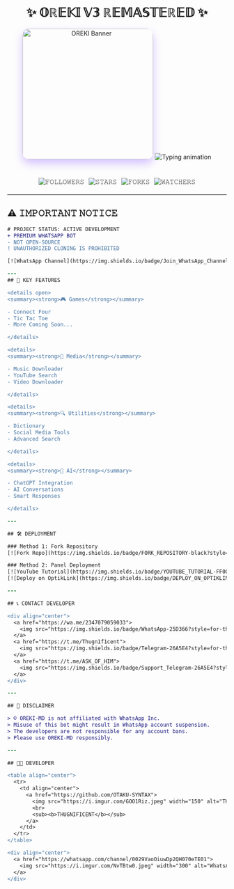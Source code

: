 # <div align="center">✨ 𝕆ℝ𝔼𝕂𝕀 𝕍𝟛 ℝ𝔼𝕄𝔸𝕊𝕋𝔼ℝ𝔼𝔻 ✨</div>

<div align="center">
  <img src="https://i.imgur.com/nGNmv99.jpeg" width="300" alt="OREKI Banner" style="border-radius:15px;box-shadow:0 10px 20px rgba(122,62,255,0.3);transition:all 0.3s ease" onmouseover="this.style.transform='scale(1.05)';this.style.boxShadow='0 15px 30px rgba(122,62,255,0.5)'" onmouseout="this.style.transform='scale(1)';this.style.boxShadow='0 10px 20px rgba(122,62,255,0.3)'">
  
  <!-- Animated typing text with custom styling -->
  <a href="https://git.io/typing-svg" style="text-decoration:none">
    <img src="https://readme-typing-svg.demolab.com?font=Space+Grotesk&weight=700&size=24&duration=3000&pause=500&color=7A3EFF&center=true&vCenter=true&width=500&lines=𝙰𝙳𝚅𝙰𝙽𝙲𝙴𝙳+𝚆𝙷𝙰𝚃𝚂𝙰𝙿𝙿+𝙰𝚄𝚃𝙾𝙼𝙰𝚃𝙸𝙾𝙽;𝙰𝙸-𝙿𝙾𝚆𝙴𝚁𝙴𝙳+𝙵𝙴𝙰𝚃𝚄𝚁𝙴𝚂;𝚂𝙾𝙲𝙸𝙰𝙻+𝙼𝙴𝙳𝙸𝙰+𝙳𝙾𝚆𝙽𝙻𝙾𝙰𝙳𝙴𝚁;𝙸𝙼𝙰𝙶𝙴+𝚂𝙲𝙰𝙽𝙽𝙴𝚁+%26+𝚃𝙴𝙼𝙿𝙼𝙰𝙸𝙻;𝙻𝙸𝚅𝙴+𝚂𝙿𝙾𝚁𝚃𝚂+𝚂𝙲𝙾𝚁𝙴𝚂;𝙿𝚁𝙾𝙳𝚄𝙲𝚃+𝙾𝙵+𝚃𝙷𝚄𝙶+𝚃𝙴𝙲𝙷𝙸𝙴𝚂™" alt="Typing animation" style="margin:20px 0">
  </a>

  <!-- Interactive stats badges with hover effects -->
  <div style="display:flex;justify-content:center;gap:10px;flex-wrap:wrap;margin:20px 0">
    <a href="https://github.com/OTAKU-SYNTAX?tab=followers" style="text-decoration:none;transition:all 0.3s ease" onmouseover="this.style.transform='translateY(-3px)'" onmouseout="this.style.transform='translateY(0)'">
      <img alt="𝙵𝙾𝙻𝙻𝙾𝚆𝙴𝚁𝚂" src="https://img.shields.io/github/followers/OTAKU-SYNTAX?color=7A3EFF&label=𝙵𝙾𝙻𝙻𝙾𝚆𝙴𝚁𝚂&style=for-the-badge&logo=github&logoColor=white">
    </a>
    <a href="https://github.com/OTAKU-SYNTAX/OREKI_V3_REMASTERED/stargazers" style="text-decoration:none;transition:all 0.3s ease" onmouseover="this.style.transform='translateY(-3px)'" onmouseout="this.style.transform='translateY(0)'">
      <img alt="𝚂𝚃𝙰𝚁𝚂" src="https://img.shields.io/github/stars/OTAKU-SYNTAX/OREKI_V3_REMASTERED?color=FF4088&label=𝚂𝚃𝙰𝚁𝚂&style=for-the-badge&logo=starship&logoColor=white">
    </a>
    <a href="https://github.com/OTAKU-SYNTAX/OREKI_V3_REMASTERED/network/members" style="text-decoration:none;transition:all 0.3s ease" onmouseover="this.style.transform='translateY(-3px)'" onmouseout="this.style.transform='translateY(0)'">
      <img alt="𝙵𝙾𝚁𝙺𝚂" src="https://img.shields.io/github/forks/OTAKU-SYNTAX/OREKI_V3_REMASTERED?color=00E396&label=𝙵𝙾𝚁𝙺𝚂&style=for-the-badge&logo=git&logoColor=white">
    </a>
    <a href="https://github.com/OTAKU-SYNTAX/OREKI_V3_REMASTERED/watchers" style="text-decoration:none;transition:all 0.3s ease" onmouseover="this.style.transform='translateY(-3px)'" onmouseout="this.style.transform='translateY(0)'">
      <img alt="𝚆𝙰𝚃𝙲𝙷𝙴𝚁𝚂" src="https://img.shields.io/github/watchers/OTAKU-SYNTAX/OREKI_V3_REMASTERED?color=FF9F43&label=𝚆𝙰𝚃𝙲𝙷𝙴𝚁𝚂&style=for-the-badge&logo=eye&logoColor=white">
    </a>
  </div>
</div>

---

## ⚠️ 𝙸𝙼𝙿𝙾𝚁𝚃𝙰𝙽𝚃 𝙽𝙾𝚃𝙸𝙲𝙴
```diff
# 𝙿𝚁𝙾𝙹𝙴𝙲𝚃 𝚂𝚃𝙰𝚃𝚄𝚂: 𝙰𝙲𝚃𝙸𝚅𝙴 𝙳𝙴𝚅𝙴𝙻𝙾𝙿𝙼𝙴𝙽𝚃
+ 𝙿𝚁𝙴𝙼𝙸𝚄𝙼 𝚆𝙷𝙰𝚃𝚂𝙰𝙿𝙿 𝙱𝙾𝚃
- 𝙽𝙾𝚃 𝙾𝙿𝙴𝙽-𝚂𝙾𝚄𝚁𝙲𝙴
! 𝚄𝙽𝙰𝚄𝚃𝙷𝙾𝚁𝙸𝚉𝙴𝙳 𝙲𝙻𝙾𝙽𝙸𝙽𝙶 𝙸𝚂 𝙿𝚁𝙾𝙷𝙸𝙱𝙸𝚃𝙴𝙳

[![WhatsApp Channel](https://img.shields.io/badge/Join_WhatsApp_Channel-25D366?style=for-the-badge&logo=whatsapp&logoColor=white)](https://whatsapp.com/channel/0029VaoOiuwDp2QH070eTE01)

---
## 🌟 KEY FEATURES

<details open>
<summary><strong>🎮 Games</strong></summary>

- Connect Four  
- Tic Tac Toe  
- More Coming Soon...

</details>

<details>
<summary><strong>🎵 Media</strong></summary>

- Music Downloader  
- YouTube Search  
- Video Downloader

</details>

<details>
<summary><strong>🔍 Utilities</strong></summary>

- Dictionary  
- Social Media Tools  
- Advanced Search

</details>

<details>
<summary><strong>🤖 AI</strong></summary>

- ChatGPT Integration  
- AI Conversations  
- Smart Responses

</details>

---

## 🛠️ DEPLOYMENT

### Method 1: Fork Repository
[![Fork Repo](https://img.shields.io/badge/FORK_REPOSITORY-black?style=for-the-badge&logo=github)](https://github.com/OTAKU-SYNTAX/OREKI_V3_REMASTERED/fork)

### Method 2: Panel Deployment  
[![YouTube Tutorial](https://img.shields.io/badge/YOUTUBE_TUTORIAL-FF0000?style=for-the-badge&logo=youtube)](https://youtube.com/@thugtechies)  
[![Deploy on OptikLink](https://img.shields.io/badge/DEPLOY_ON_OPTIKLINK-5865F2?style=for-the-badge&logo=discord)](https://optiklink.com/index?template=https://github.com/OTAKU-SYNTAX/OREKI_V3_REMASTERED)

---

## 📞 CONTACT DEVELOPER

<div align="center">
  <a href="https://wa.me/2347079059033">
    <img src="https://img.shields.io/badge/WhatsApp-25D366?style=for-the-badge&logo=whatsapp&logoColor=white" alt="WhatsApp">
  </a>
  <a href="https://t.me/Thugn1f1cent">
    <img src="https://img.shields.io/badge/Telegram-26A5E4?style=for-the-badge&logo=telegram&logoColor=white" alt="Telegram">
  </a>
  <a href="https://t.me/ASK_OF_HIM">
    <img src="https://img.shields.io/badge/Support_Telegram-26A5E4?style=for-the-badge&logo=telegram&logoColor=white" alt="Support">
  </a>
</div>

---

## 📌 DISCLAIMER

> © OREKI-MD is not affiliated with WhatsApp Inc.  
> Misuse of this bot might result in WhatsApp account suspension.  
> The developers are not responsible for any account bans.  
> Please use OREKI-MD responsibly.

---

## 👨‍💻 DEVELOPER

<table align="center">
  <tr>
    <td align="center">
      <a href="https://github.com/OTAKU-SYNTAX">
        <img src="https://i.imgur.com/GOO1Riz.jpeg" width="150" alt="THUGNIFICENT">
        <br>
        <sub><b>THUGNIFICENT</b></sub>
      </a>
    </td>
  </tr>
</table>

<div align="center">
  <a href="https://whatsapp.com/channel/0029VaoOiuwDp2QH070eTE01">
    <img src="https://i.imgur.com/NvTBtw0.jpeg" width="300" alt="WhatsApp Channel">
  </a>
</div>
